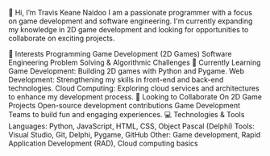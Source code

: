 👋 Hi, I’m Travis Keane Naidoo
I am a passionate programmer with a focus on game development and software engineering. I'm currently expanding my knowledge in 2D game development and looking for opportunities to collaborate on exciting projects.

👀 Interests
Programming
Game Development (2D Games)
Software Engineering
Problem Solving & Algorithmic Challenges
🌱 Currently Learning
Game Development: Building 2D games with Python and Pygame.
Web Development: Strengthening my skills in front-end and back-end technologies.
Cloud Computing: Exploring cloud services and architectures to enhance my development process.
💞️ Looking to Collaborate On
2D Game Projects
Open-source development contributions
Game Development Teams to build fun and engaging experiences.
💻 Technologies & Tools
Languages: Python, JavaScript, HTML, CSS, Object Pascal (Delphi)
Tools: Visual Studio, Git, Delphi, Pygame, GitHub
Other: Game development, Rapid Application Development (RAD), Cloud computing basics
